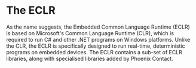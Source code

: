 # The ECLR

As the name suggests, the Embedded Common Language Runtime (ECLR) is based on Microsoft's Common Language Runtime (CLR), which is required to run C# and other .NET programs on Windows platforms. Unlike the CLR, the ECLR is specifically designed to run real-time, deterministic programs on embedded devices. The ECLR contains a sub-set of ECLR libraries, along with specialised libraries added by Phoenix Contact.
